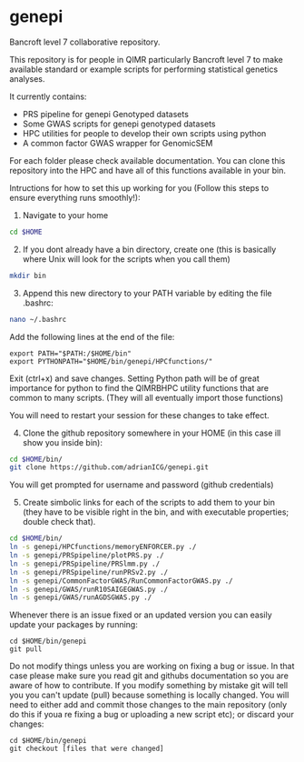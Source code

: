 # genepi
Bancroft level 7 collaborative repository.

This repository is for people in QIMR particularly Bancroft level 7 to make available standard or example scripts for performing statistical genetics analyses.

It currently contains:
* PRS pipeline for genepi Genotyped datasets
* Some GWAS scripts for genepi genotyped datasets
* HPC utilities for people to develop their own scripts using python
* A common factor GWAS wrapper for GenomicSEM

For each folder please check available documentation. You can clone this repository into the HPC and have all of this functions available in your bin.

Intructions for how to set this up working for you (Follow this steps to ensure everything runs smoothly!):

1. Navigate to your home
```bash
cd $HOME
```

2. If you dont already have a bin directory, create one (this is basically where Unix will look for the scripts when you call them)
```bash
mkdir bin
```

3. Append this new directory to your PATH variable by editing the file .bashrc:
```bash
nano ~/.bashrc
```
Add the following lines at the end of the file:
```
export PATH="$PATH:/$HOME/bin"
export PYTHONPATH="$HOME/bin/genepi/HPCfunctions/"
```
Exit (ctrl+x) and save changes. Setting Python path will be of great importance for python to find the QIMRBHPC utility functions that are common to many scripts. (They will all eventually import those functions)

You will need to restart your session for these changes to take effect.

4. Clone the github repository somewhere in your HOME (in this case ill show you inside bin):
```bash
cd $HOME/bin/
git clone https://github.com/adrianICG/genepi.git
```
You will get prompted for username and password (github credentials)

5. Create simbolic links for each of the scripts to add them to your bin (they have to be visible right in the bin, and with executable properties; double check that).
```bash
cd $HOME/bin/
ln -s genepi/HPCfunctions/memoryENFORCER.py ./
ln -s genepi/PRSpipeline/plotPRS.py ./
ln -s genepi/PRSpipeline/PRSlmm.py ./
ln -s genepi/PRSpipeline/runPRSv2.py ./
ln -s genepi/CommonFactorGWAS/RunCommonFactorGWAS.py ./
ln -s genepi/GWAS/runR10SAIGEGWAS.py ./
ln -s genepi/GWAS/runAGDSGWAS.py ./
```

Whenever there is an issue fixed or an updated version you can easily update your packages by running:
```
cd $HOME/bin/genepi
git pull
```
Do not modify things unless you are working on fixing a bug or issue. In that case please make sure you read git and githubs documentation so you are aware of how to contribute. If you modify something by mistake git will tell you you can't update (pull) because something is locally changed. You will need to either add and commit those changes to the main repository (only do this if youa re fixing a bug or uploading a new script etc); or discard your changes:
```
cd $HOME/bin/genepi
git checkout [files that were changed]
```
